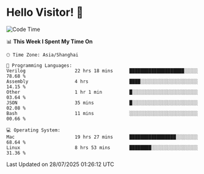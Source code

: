 # Hello Visitor! 👋

<!--START_SECTION:waka-->
![Code Time](http://img.shields.io/badge/Code%20Time-323%20hrs%201%20min-blue)

📊 **This Week I Spent My Time On** 

```text
🕑︎ Time Zone: Asia/Shanghai

💬 Programming Languages: 
Verilog                  22 hrs 18 mins      ████████████████████░░░░░   78.68 % 
Assembly                 4 hrs               ████░░░░░░░░░░░░░░░░░░░░░   14.15 % 
Other                    1 hr 1 min          █░░░░░░░░░░░░░░░░░░░░░░░░   03.64 % 
JSON                     35 mins             █░░░░░░░░░░░░░░░░░░░░░░░░   02.08 % 
Bash                     11 mins             ░░░░░░░░░░░░░░░░░░░░░░░░░   00.66 % 

💻 Operating System: 
Mac                      19 hrs 27 mins      █████████████████░░░░░░░░   68.64 % 
Linux                    8 hrs 53 mins       ████████░░░░░░░░░░░░░░░░░   31.36 % 
```


 Last Updated on 28/07/2025 01:26:12 UTC
<!--END_SECTION:waka-->
